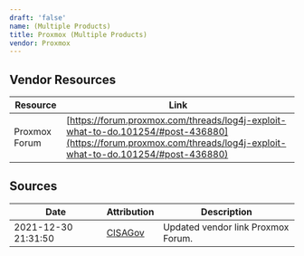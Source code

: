 ```yaml
---
draft: 'false'
name: (Multiple Products)
title: Proxmox (Multiple Products)
vendor: Proxmox
---
```


## Vendor Resources
| Resource | Link |
| --- | --- |
| Proxmox Forum | [https://forum.proxmox.com/threads/log4j-exploit-what-to-do.101254/#post-436880](https://forum.proxmox.com/threads/log4j-exploit-what-to-do.101254/#post-436880) |



## Sources
| Date | Attribution | Description |
| --- | --- | --- |
| 2021-12-30 21:31:50 | [CISAGov](https://raw.githubusercontent.com/cisagov/log4j-affected-db/develop/README.md) | Updated vendor link Proxmox Forum.  |
